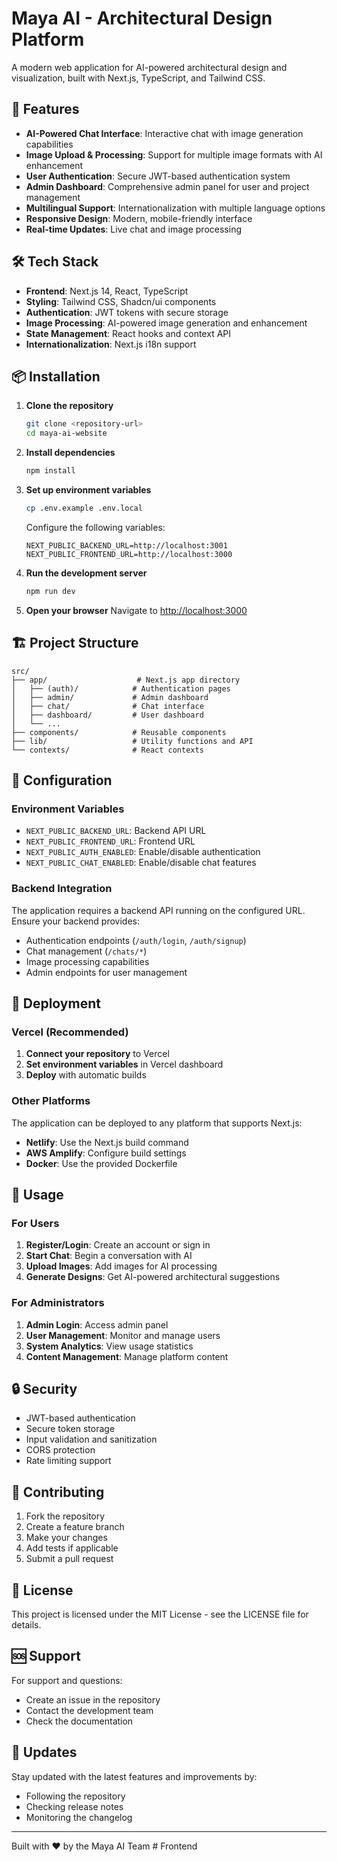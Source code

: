 # Maya AI - Architectural Design Platform

A modern web application for AI-powered architectural design and visualization, built with Next.js, TypeScript, and Tailwind CSS.

## 🚀 Features

- **AI-Powered Chat Interface**: Interactive chat with image generation capabilities
- **Image Upload & Processing**: Support for multiple image formats with AI enhancement
- **User Authentication**: Secure JWT-based authentication system
- **Admin Dashboard**: Comprehensive admin panel for user and project management
- **Multilingual Support**: Internationalization with multiple language options
- **Responsive Design**: Modern, mobile-friendly interface
- **Real-time Updates**: Live chat and image processing

## 🛠️ Tech Stack

- **Frontend**: Next.js 14, React, TypeScript
- **Styling**: Tailwind CSS, Shadcn/ui components
- **Authentication**: JWT tokens with secure storage
- **Image Processing**: AI-powered image generation and enhancement
- **State Management**: React hooks and context API
- **Internationalization**: Next.js i18n support

## 📦 Installation

1. **Clone the repository**

   ```bash
   git clone <repository-url>
   cd maya-ai-website
   ```

2. **Install dependencies**

   ```bash
   npm install
   ```

3. **Set up environment variables**

   ```bash
   cp .env.example .env.local
   ```

   Configure the following variables:

   ```env
   NEXT_PUBLIC_BACKEND_URL=http://localhost:3001
   NEXT_PUBLIC_FRONTEND_URL=http://localhost:3000
   ```

4. **Run the development server**

   ```bash
   npm run dev
   ```

5. **Open your browser**
   Navigate to [http://localhost:3000](http://localhost:3000)

## 🏗️ Project Structure

```
src/
├── app/                    # Next.js app directory
│   ├── (auth)/            # Authentication pages
│   ├── admin/             # Admin dashboard
│   ├── chat/              # Chat interface
│   ├── dashboard/         # User dashboard
│   └── ...
├── components/            # Reusable components
├── lib/                   # Utility functions and API
└── contexts/              # React contexts
```

## 🔧 Configuration

### Environment Variables

- `NEXT_PUBLIC_BACKEND_URL`: Backend API URL
- `NEXT_PUBLIC_FRONTEND_URL`: Frontend URL
- `NEXT_PUBLIC_AUTH_ENABLED`: Enable/disable authentication
- `NEXT_PUBLIC_CHAT_ENABLED`: Enable/disable chat features

### Backend Integration

The application requires a backend API running on the configured URL. Ensure your backend provides:

- Authentication endpoints (`/auth/login`, `/auth/signup`)
- Chat management (`/chats/*`)
- Image processing capabilities
- Admin endpoints for user management

## 🚀 Deployment

### Vercel (Recommended)

1. **Connect your repository** to Vercel
2. **Set environment variables** in Vercel dashboard
3. **Deploy** with automatic builds

### Other Platforms

The application can be deployed to any platform that supports Next.js:

- **Netlify**: Use the Next.js build command
- **AWS Amplify**: Configure build settings
- **Docker**: Use the provided Dockerfile

## 📱 Usage

### For Users

1. **Register/Login**: Create an account or sign in
2. **Start Chat**: Begin a conversation with AI
3. **Upload Images**: Add images for AI processing
4. **Generate Designs**: Get AI-powered architectural suggestions

### For Administrators

1. **Admin Login**: Access admin panel
2. **User Management**: Monitor and manage users
3. **System Analytics**: View usage statistics
4. **Content Management**: Manage platform content

## 🔒 Security

- JWT-based authentication
- Secure token storage
- Input validation and sanitization
- CORS protection
- Rate limiting support

## 🤝 Contributing

1. Fork the repository
2. Create a feature branch
3. Make your changes
4. Add tests if applicable
5. Submit a pull request

## 📄 License

This project is licensed under the MIT License - see the LICENSE file for details.

## 🆘 Support

For support and questions:

- Create an issue in the repository
- Contact the development team
- Check the documentation

## 🔄 Updates

Stay updated with the latest features and improvements by:

- Following the repository
- Checking release notes
- Monitoring the changelog

---

Built with ❤️ by the Maya AI Team
#   F r o n t e n d  
 